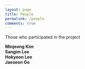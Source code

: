 ```yaml
---
layout: page
title: People
permalink: /people
comments: true
---
```


<div class="justify-content-between">
<p>Those who participated in the project</p>
    <div class="row">
        <div class="col-12 col-md-12 col-lg-3 pr-lg-0 mb-20px people_box">
            <div class="people_img">
                <img class="" src="{{site.baseurl}}/assets/images/Minjeong.png" alt="" />
            </div>
            <div class="people_txt">
                <b>Minjeong Kim</b>
                <!-- <p>This website is built with Jekyll and Mediumish template for Jekyll. It's for demonstration purposes, no real content can be found.</p> -->
            </div>
        </div>
        <div class="col-12 col-md-12 col-lg-3 pr-lg-0 mb-20px people_box">
            <div class="people_img">
                <img class="" src="{{site.baseurl}}/assets/images/Sangim.png" alt="" />
            </div>
            <div class="people_txt">
                <b>Sangim Lee</b>
                <!-- <p>This website is built with Jekyll and Mediumish template for Jekyll. It's for demonstration purposes, no real content can be found.</p> -->
            </div>
        </div>
        <div class="col-12 col-md-12 col-lg-3 pr-lg-0 mb-20px people_box">
            <div class="people_img">
                <img class="" src="{{site.baseurl}}/assets/images/hokyeong.png" alt="" />
            </div>
            <div class="people_txt">
                <b>Hokyeon Lee</b>
                <!-- <p>This website is built with Jekyll and Mediumish template for Jekyll. It's for demonstration purposes, no real content can be found. </p> -->
            </div>
        </div>
        <div class="col-12 col-md-12 col-lg-3 pr-lg-0 mb-20px people_box">
            <div class="people_img">
                <img class="" src="{{site.baseurl}}/assets/images/Jaeseon.png" alt="" />
            </div>
            <div class="people_txt">
                <b>Jaeseon Go</b>
                <!-- <p> Mediumish template for Jekyll is compatible with Github pages, in fact even this demo is created with Github Pages and hosted with Github.</p> -->
            </div>
        </div>       
    </div>
</div>
